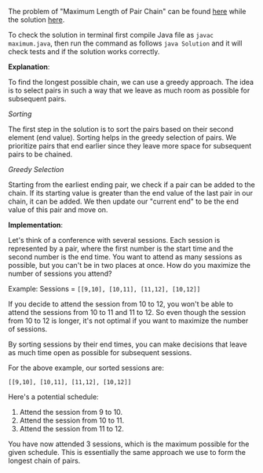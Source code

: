 The problem of "Maximum Length of Pair Chain" can be found [here](https://leetcode.com/problems/maximum-length-of-pair-chain/description/) while the solution [here](https://github.com/aurimas13/Solutions-To-Problems/blob/main/LeetCode/Java%20Solutions/Maximum%20Length%20of%20Pair%20Chain/maximum.java).

To check the solution in terminal first compile Java file as `javac maximum.java`, then run the command as follows `java Solution` and it will check tests and if the solution works correctly.

**Explanation**:

To find the longest possible chain, we can use a greedy approach. The idea is to select pairs in such a way that we leave as much room as possible for subsequent pairs.

*Sorting*

The first step in the solution is to sort the pairs based on their second element (end value). Sorting helps in the greedy selection of pairs. We prioritize pairs that end earlier since they leave more space for subsequent pairs to be chained.

*Greedy Selection*

Starting from the earliest ending pair, we check if a pair can be added to the chain. If its starting value is greater than the end value of the last pair in our chain, it can be added. We then update our "current end" to be the end value of this pair and move on.

**Implementation**:

Let's think of a conference with several sessions. Each session is represented by a pair, where the first number is the start time and the second number is the end time. You want to attend as many sessions as possible, but you can't be in two places at once. How do you maximize the number of sessions you attend?

Example:
Sessions = `[[9,10], [10,11], [11,12], [10,12]]`

If you decide to attend the session from 10 to 12, you won't be able to attend the sessions from 10 to 11 and 11 to 12. So even though the session from 10 to 12 is longer, it's not optimal if you want to maximize the number of sessions.

By sorting sessions by their end times, you can make decisions that leave as much time open as possible for subsequent sessions.

For the above example, our sorted sessions are:

`[[9,10], [10,11], [11,12], [10,12]]`

Here's a potential schedule:

1. Attend the session from 9 to 10.
2. Attend the session from 10 to 11.
3. Attend the session from 11 to 12.

You have now attended 3 sessions, which is the maximum possible for the given schedule. This is essentially the same approach we use to form the longest chain of pairs.